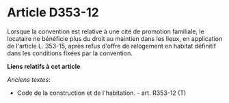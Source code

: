 # Article D353-12

Lorsque la convention est relative à une cité de promotion familiale, le locataire ne bénéficie plus du droit au maintien
dans les lieux, en application de l'article L. 353-15, après refus d'offre de relogement en habitat définitif dans les
conditions fixées par la convention.

**Liens relatifs à cet article**

_Anciens textes_:

  - Code de la construction et de l'habitation. - art. R353-12 (T)
